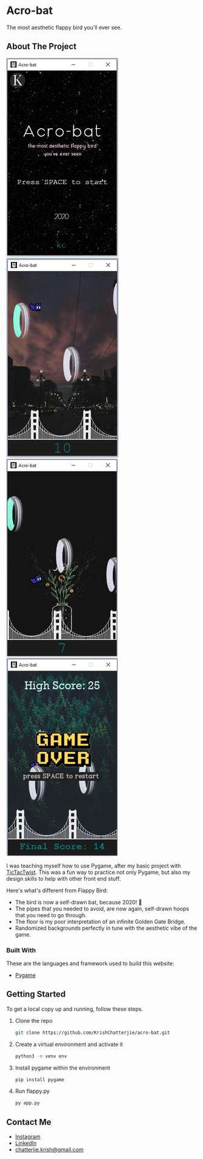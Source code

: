 # Acro-bat

The most aesthetic flappy bird you'll ever see.

## About The Project

![Start SS](https://github.com/KrishChatterjie/acro-bat/blob/master/examples/start.png)
![Game SS](https://github.com/KrishChatterjie/acro-bat/blob/master/examples/game1.png)
![Game SS](https://github.com/KrishChatterjie/acro-bat/blob/master/examples/game2.png)
![End SS](https://github.com/KrishChatterjie/acro-bat/blob/master/examples/end.png)

I was teaching myself how to use Pygame, after my basic project with [TicTacTwist](https://github.com/KrishChatterjie/tic-tac-twist). This was a fun way to practice not only Pygame, but also my design skills to help with other front end stuff. 

Here's what's different from Flappy Bird:
* The bird is now a self-drawn bat, because 2020! 🦇
* The pipes that you needed to avoid, are now again, self-drawn hoops that you need to go through.
* The floor is my poor interpretation of an infinite Golden Gate Bridge.
* Randomized backgrounds perfectly in tune with the aesthetic vibe of the game. 


### Built With

These are the languages and framework used to build this website:
* [Pygame](https://www.pygame.org/docs/)

## Getting Started

To get a local copy up and running, follow these steps.

1. Clone the repo
   ```sh
   git clone https://github.com/KrishChatterjie/acro-bat.git
   ```
2. Create a virtual environment and activate it
   ```sh
   python3 -m venv env
   ```
3. Install pygame within the environment
   ```sh
   pip install pygame
   ```
4. Run flappy.py
   ```sh
   py app.py
   ```

## Contact Me

* [Instagram](https://www.instagram.com/krishchatterjie/)
* [LinkedIn](https://www.linkedin.com/in/krish-chatterjie-3119661b6/)
* chatterjie.krish@gmail.com
